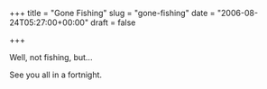 +++
title = "Gone Fishing"
slug = "gone-fishing"
date = "2006-08-24T05:27:00+00:00"
draft = false

+++

Well, not fishing, but...

See you all in a fortnight.
